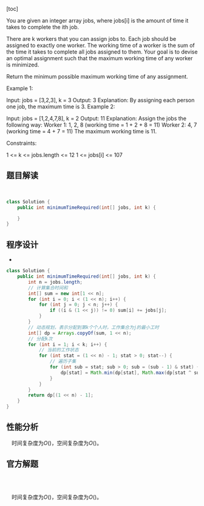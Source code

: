 [toc]

You are given an integer array jobs, where jobs[i] is the amount of time it takes to complete the ith job.

There are k workers that you can assign jobs to. Each job should be assigned to exactly one worker. The working time of a worker is the sum of the time it takes to complete all jobs assigned to them. Your goal is to devise an optimal assignment such that the maximum working time of any worker is minimized.

Return the minimum possible maximum working time of any assignment.

 

Example 1:

Input: jobs = [3,2,3], k = 3
Output: 3
Explanation: By assigning each person one job, the maximum time is 3.
Example 2:

Input: jobs = [1,2,4,7,8], k = 2
Output: 11
Explanation: Assign the jobs the following way:
Worker 1: 1, 2, 8 (working time = 1 + 2 + 8 = 11)
Worker 2: 4, 7 (working time = 4 + 7 = 11)
The maximum working time is 11.


Constraints:

1 <= k <= jobs.length <= 12
1 <= jobs[i] <= 107



## 题目解读

&emsp;

```java
class Solution {
    public int minimumTimeRequired(int[] jobs, int k) {

    }
}
```

## 程序设计

* 

```java
class Solution {
    public int minimumTimeRequired(int[] jobs, int k) {
        int n = jobs.length;
        // 计算集合时间和
        int[] sum = new int[1 << n];
        for (int i = 0; i < (1 << n); i++) {
            for (int j = 0; j < n; j++) {
                if ((i & (1 << j)) != 0) sum[i] += jobs[j];
            }
        }
        // 动态规划，表示分配到第k个个人时，工作集合为j的最小工时
        int[] dp = Arrays.copyOf(sum, 1 << n);
        // 分配k次
        for (int i = 1; i < k; i++) {
            // 当前的工作状态
            for (int stat = (1 << n) - 1; stat > 0; stat--) {
                // 遍历子集
                for (int sub = stat; sub > 0; sub = (sub - 1) & stat) {
                    dp[stat] = Math.min(dp[stat], Math.max(dp[stat ^ sub], sum[sub]));
                }
            }
        }
        return dp[(1 << n) - 1];
    }
}
```

## 性能分析

&emsp;时间复杂度为$O()$，空间复杂度为$O()$。



## 官方解题

&emsp;

```java

```

&emsp;时间复杂度为$O()$，空间复杂度为$O()$。
